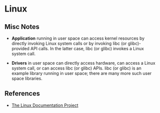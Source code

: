 # Linux

## Misc Notes

- **Application** running in user space can access kernel resources by directly 
invoking Linux system calls or by invoking libc (or glibc)-provided API calls. 
In the latter case, libc (or glibc) invokes a Linux system call. 

- **Drivers** in user space can directly access hardware, can access a Linux 
system call, or can access libc (or glibc) APIs. libc (or glibc) is an example 
library running in user space; there are many more such user space libraries.


## References
- [The Linux Documentation Project](http://www.tldp.org/guides.html)
